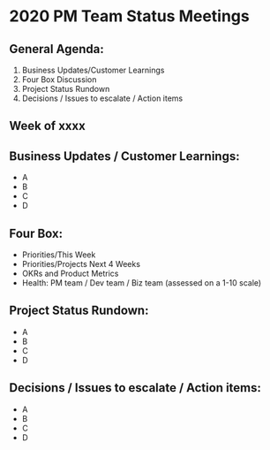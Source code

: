 # 2020 PM Team Status Meetings

## General Agenda:

1. Business Updates/Customer Learnings
2. Four Box Discussion
3. Project Status Rundown
4. Decisions / Issues to escalate / Action items

## Week of xxxx

## Business Updates / Customer Learnings:

- A
- B
- C
- D

## Four Box:

- Priorities/This Week
- Priorities/Projects Next 4 Weeks
- OKRs and Product Metrics
- Health: PM team / Dev team / Biz team (assessed on a 1-10 scale)

## Project Status Rundown:

- A
- B
- C
- D

## Decisions / Issues to escalate / Action items:

- A
- B
- C
- D
